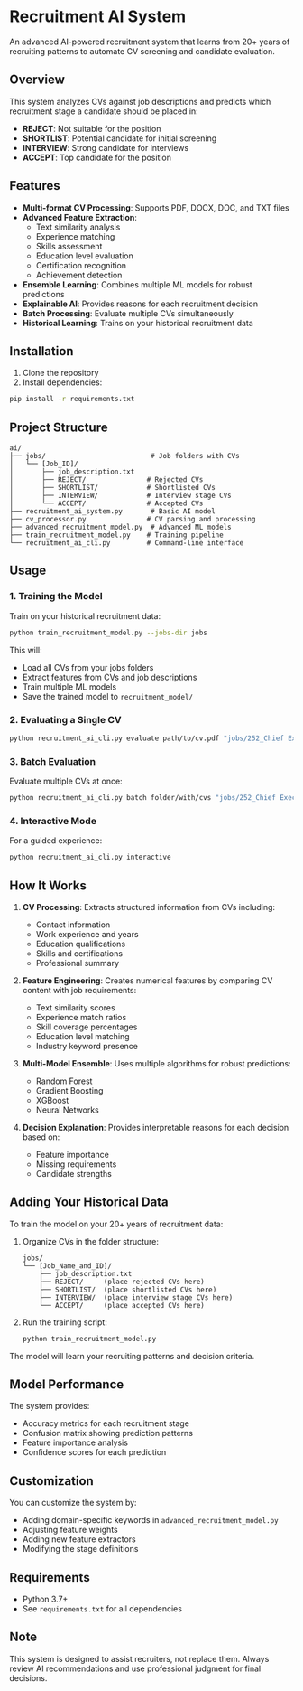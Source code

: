 # Recruitment AI System

An advanced AI-powered recruitment system that learns from 20+ years of recruiting patterns to automate CV screening and candidate evaluation.

## Overview

This system analyzes CVs against job descriptions and predicts which recruitment stage a candidate should be placed in:
- **REJECT**: Not suitable for the position
- **SHORTLIST**: Potential candidate for initial screening
- **INTERVIEW**: Strong candidate for interviews
- **ACCEPT**: Top candidate for the position

## Features

- **Multi-format CV Processing**: Supports PDF, DOCX, DOC, and TXT files
- **Advanced Feature Extraction**: 
  - Text similarity analysis
  - Experience matching
  - Skills assessment
  - Education level evaluation
  - Certification recognition
  - Achievement detection
- **Ensemble Learning**: Combines multiple ML models for robust predictions
- **Explainable AI**: Provides reasons for each recruitment decision
- **Batch Processing**: Evaluate multiple CVs simultaneously
- **Historical Learning**: Trains on your historical recruitment data

## Installation

1. Clone the repository
2. Install dependencies:
```bash
pip install -r requirements.txt
```

## Project Structure

```
ai/
├── jobs/                          # Job folders with CVs
│   └── [Job_ID]/
│       ├── job_description.txt
│       ├── REJECT/               # Rejected CVs
│       ├── SHORTLIST/            # Shortlisted CVs
│       ├── INTERVIEW/            # Interview stage CVs
│       └── ACCEPT/               # Accepted CVs
├── recruitment_ai_system.py       # Basic AI model
├── cv_processor.py               # CV parsing and processing
├── advanced_recruitment_model.py  # Advanced ML models
├── train_recruitment_model.py    # Training pipeline
└── recruitment_ai_cli.py         # Command-line interface
```

## Usage

### 1. Training the Model

Train on your historical recruitment data:

```bash
python train_recruitment_model.py --jobs-dir jobs
```

This will:
- Load all CVs from your jobs folders
- Extract features from CVs and job descriptions
- Train multiple ML models
- Save the trained model to `recruitment_model/`

### 2. Evaluating a Single CV

```bash
python recruitment_ai_cli.py evaluate path/to/cv.pdf "jobs/252_Chief Executive Officer 241212-01/job_description.txt"
```

### 3. Batch Evaluation

Evaluate multiple CVs at once:

```bash
python recruitment_ai_cli.py batch folder/with/cvs "jobs/252_Chief Executive Officer 241212-01/job_description.txt" --output results.csv
```

### 4. Interactive Mode

For a guided experience:

```bash
python recruitment_ai_cli.py interactive
```

## How It Works

1. **CV Processing**: Extracts structured information from CVs including:
   - Contact information
   - Work experience and years
   - Education qualifications
   - Skills and certifications
   - Professional summary

2. **Feature Engineering**: Creates numerical features by comparing CV content with job requirements:
   - Text similarity scores
   - Experience match ratios
   - Skill coverage percentages
   - Education level matching
   - Industry keyword presence

3. **Multi-Model Ensemble**: Uses multiple algorithms for robust predictions:
   - Random Forest
   - Gradient Boosting
   - XGBoost
   - Neural Networks

4. **Decision Explanation**: Provides interpretable reasons for each decision based on:
   - Feature importance
   - Missing requirements
   - Candidate strengths

## Adding Your Historical Data

To train the model on your 20+ years of recruitment data:

1. Organize CVs in the folder structure:
   ```
   jobs/
   └── [Job_Name_and_ID]/
       ├── job_description.txt
       ├── REJECT/     (place rejected CVs here)
       ├── SHORTLIST/  (place shortlisted CVs here)
       ├── INTERVIEW/  (place interview stage CVs here)
       └── ACCEPT/     (place accepted CVs here)
   ```

2. Run the training script:
   ```bash
   python train_recruitment_model.py
   ```

The model will learn your recruiting patterns and decision criteria.

## Model Performance

The system provides:
- Accuracy metrics for each recruitment stage
- Confusion matrix showing prediction patterns
- Feature importance analysis
- Confidence scores for each prediction

## Customization

You can customize the system by:
- Adding domain-specific keywords in `advanced_recruitment_model.py`
- Adjusting feature weights
- Adding new feature extractors
- Modifying the stage definitions

## Requirements

- Python 3.7+
- See `requirements.txt` for all dependencies

## Note

This system is designed to assist recruiters, not replace them. Always review AI recommendations and use professional judgment for final decisions.